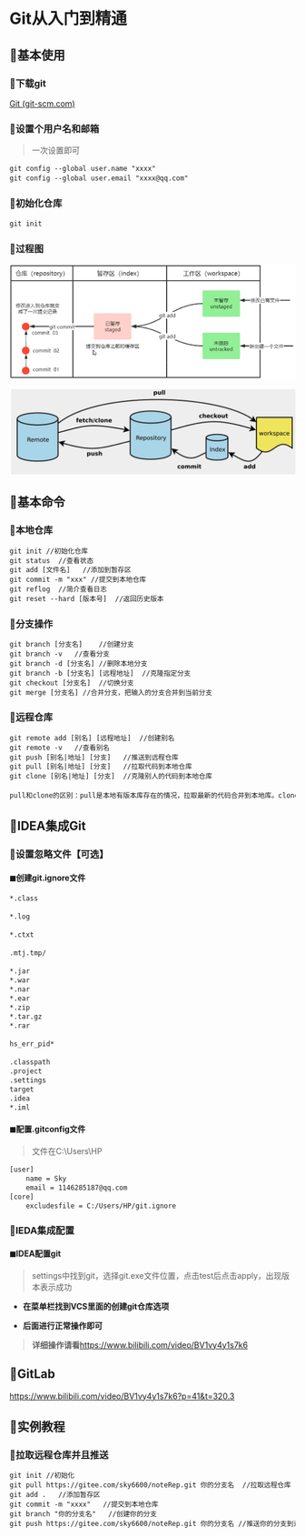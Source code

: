 # Git从入门到精通

## 🔸基本使用

### 🔹下载git

[Git (git-scm.com)](https://git-scm.com/)

### 🔹设置个用户名和邮箱

> 一次设置即可

```xml
git config --global user.name "xxxx"
git config --global user.email "xxxx@qq.com"
```

### 🔹初始化仓库

```xml
git init
```

### 🔹过程图

![image-20220624173028309](PictureFile/Git详细教程.assets/image-20220624173028309.png)

![image-20220624223439309](PictureFile/Git详细教程.assets/image-20220624223439309.png)

## 🔸基本命令

### 🔹本地仓库

```xml
git init //初始化仓库
git status	//查看状态
git add [文件名]	//添加到暂存区
git commit -m "xxx"	//提交到本地仓库
git reflog	//简介查看日志
git reset --hard [版本号]	//返回历史版本
```

### 🔹分支操作

```xml
git branch [分支名]	//创建分支
git branch -v	//查看分支
git branch -d [分支名]	//删除本地分支
git branch -b [分支名] [远程地址]	//克隆指定分支
git checkout [分支名]	//切换分支
git merge [分支名]	//合并分支，把输入的分支合并到当前分支
```

### 🔹远程仓库

```xml
git remote add [别名] [远程地址]	//创建别名
git remote -v	//查看别名
git push [别名|地址] [分支]	//推送到远程仓库
git pull [别名|地址] [分支]	//拉取代码到本地仓库 
git clone [别名|地址] [分支]	//克隆别人的代码到本地仓库

pull和clone的区别：pull是本地有版本库存在的情况，拉取最新的代码合并到本地库。clone是本地啥都没有，直接将代码下载下来
```

## 🔸IDEA集成Git

### 🔹设置忽略文件【可选】

#### ◼创建git.ignore文件

```
*.class

*.log

*.ctxt

.mtj.tmp/

*.jar
*.war
*.nar
*.ear
*.zip
*.tar.gz
*.rar

hs_err_pid*

.classpath
.project
.settings
target
.idea
*.iml
```

#### ◼配置.gitconfig文件

> 文件在C:\Users\HP

```
[user]
	name = Sky
	email = 1146285187@qq.com
[core]
	excludesfile = C:/Users/HP/git.ignore
```

### 🔹IEDA集成配置

#### ◼IDEA配置git

> settings中找到git，选择git.exe文件位置，点击test后点击apply，出现版本表示成功

- **在菜单栏找到VCS里面的创建git仓库选项**

- **后面进行正常操作即可**

> **详细操作请看**https://www.bilibili.com/video/BV1vy4y1s7k6

## 🔸GitLab

https://www.bilibili.com/video/BV1vy4y1s7k6?p=41&t=320.3

## 🔸实例教程

### 🔹拉取远程仓库并且推送

```xml
git init //初始化
git pull https://gitee.com/sky6600/noteRep.git 你的分支名  //拉取远程仓库
git add .   //添加暂存区
git commit -m "xxxx"   //提交到本地仓库
git branch "你的分支名"   //创建你的分支
git push https://gitee.com/sky6600/noteRep.git 你的分支名 //推送你的分支到远程对应分支
```


